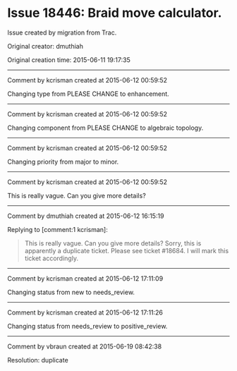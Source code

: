 # Issue 18446: Braid move calculator.

Issue created by migration from Trac.

Original creator: dmuthiah

Original creation time: 2015-06-11 19:17:35




---

Comment by kcrisman created at 2015-06-12 00:59:52

Changing type from PLEASE CHANGE to enhancement.


---

Comment by kcrisman created at 2015-06-12 00:59:52

Changing component from PLEASE CHANGE to algebraic topology.


---

Comment by kcrisman created at 2015-06-12 00:59:52

Changing priority from major to minor.


---

Comment by kcrisman created at 2015-06-12 00:59:52

This is really vague.  Can you give more details?


---

Comment by dmuthiah created at 2015-06-12 16:15:19

Replying to [comment:1 kcrisman]:
> This is really vague.  Can you give more details?
Sorry, this is apparently a duplicate ticket. Please see ticket #18684. I will mark this ticket accordingly.


---

Comment by kcrisman created at 2015-06-12 17:11:09

Changing status from new to needs_review.


---

Comment by kcrisman created at 2015-06-12 17:11:26

Changing status from needs_review to positive_review.


---

Comment by vbraun created at 2015-06-19 08:42:38

Resolution: duplicate

